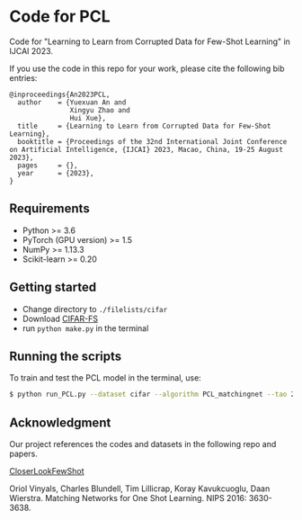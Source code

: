 # Code for PCL

Code for "Learning to Learn from Corrupted Data for Few-Shot Learning" in IJCAI 2023. 

If you use the code in this repo for your work, please cite the following bib entries:

```
@inproceedings{An2023PCL,
  author    = {Yuexuan An and
               Xingyu Zhao and
               Hui Xue},
  title     = {Learning to Learn from Corrupted Data for Few-Shot Learning},
  booktitle = {Proceedings of the 32nd International Joint Conference on Artificial Intelligence, {IJCAI} 2023, Macao, China, 19-25 August 2023},
  pages     = {},
  year      = {2023},
}
```

## Requirements

- Python >= 3.6
- PyTorch (GPU version) >= 1.5
- NumPy >= 1.13.3
- Scikit-learn >= 0.20

## Getting started

- Change directory to `./filelists/cifar`
- Download [CIFAR-FS](https://drive.google.com/file/d/1i4atwczSI9NormW5SynaHa1iVN1IaOcs/view)
- run `python make.py` in the terminal

## Running the scripts

To train and test the PCL model in the terminal, use:

```bash
$ python run_PCL.py --dataset cifar --algorithm PCL_matchingnet --tao 2.0 --noise_type feature --noise_rate 0.2 --train_n_way 5 --test_n_way 5 --n_shot 5 --model_name Conv4 --device cuda:0
```

## Acknowledgment

Our project references the codes and datasets in the following repo and papers.

[CloserLookFewShot](https://github.com/wyharveychen/CloserLookFewShot)

Oriol Vinyals, Charles Blundell, Tim Lillicrap, Koray Kavukcuoglu, Daan Wierstra. Matching Networks for One Shot Learning. NIPS 2016: 3630-3638.
